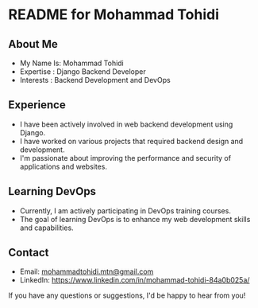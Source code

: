 # README for Mohammad Tohidi

## About Me
- My Name Is: Mohammad Tohidi
- Expertise : Django Backend Developer
- Interests : Backend Development and DevOps

## Experience
- I have been actively involved in web backend development using Django.
- I have worked on various projects that required backend design and development.
- I'm passionate about improving the performance and security of applications and websites.

## Learning DevOps
- Currently, I am actively participating in DevOps training courses.
- The goal of learning DevOps is to enhance my web development skills and capabilities.

## Contact
- Email: mohammadtohidi.mtn@gmail.com
- LinkedIn: https://www.linkedin.com/in/mohammad-tohidi-84a0b025a/

If you have any questions or suggestions, I'd be happy to hear from you!
